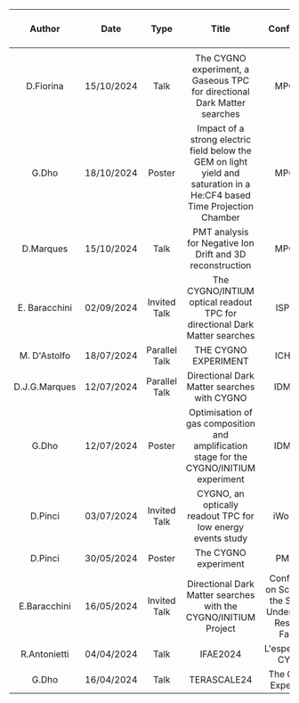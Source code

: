 | Author    | Date   |Type  | Title  | Conference  | Conference Link  | Google Slides  | Uploaded to this folder  |
|:----------------:|:----------------:|:---------------:|:--------:|:-------------:|:------------------:|:----------------:|:--------------------------:|
|     |    |  |   |   |    |    |    |
|  D.Fiorina   |  15/10/2024  | Talk |  The CYGNO experiment, a Gaseous TPC for directional Dark Matter searches |  MPGD24 | <https://indico.cern.ch/event/1453371/contributions/6146407/>   |    |  1  |
|  G.Dho   |  18/10/2024  | Poster |  Impact of a strong electric field below the GEM on light yield and saturation in a He:CF4 based Time Projection Chamber | MPGD24  | <https://indico.cern.ch/event/1453371/contributions/6176744/>   |    |  1  |
|  D.Marques   |  15/10/2024  | Talk |  PMT analysis for Negative Ion Drift and 3D reconstruction | MPGD24  | <https://indico.cern.ch/event/1453371/contributions/6145978/>   |    |  1  |
|  E. Baracchini   | 02/09/2024   | Invited Talk |  The CYGNO/INTIUM optical readout TPC for directional Dark Matter searches | ISPR-16  |  <https://isrp16lisbon.com/>  |  <https://drive.google.com/file/d/10r4uWWjbpL6NVJIC8oP_qfFpAsSzAatN/view>  | 0   |
|  M. D'Astolfo   | 18/07/2024   | Parallel Talk |  THE CYGNO EXPERIMENT | ICHEP24  |  <https://indi.to/BLBtB>  |    | 1   |
| D.J.G.Marques | 12/07/2024 | Parallel Talk | Directional Dark Matter searches with CYGNO | IDM2024| <https://agenda.infn.it/event/39713/timetable/?view=standard#210-the-cygno-experiment-a-dir> | <https://docs.google.com/presentation/d/1LZkUIXQ8U112qOqKg4EvstHSgrLvWL-lWtpPzSkmDTs/edit#slide=id.g244173181c5_0_3> | 1 |
| G.Dho | 12/07/2024 | Poster | Optimisation of gas composition and amplification stage for the CYGNO/INITIUM experiment | IDM2024| <https://agenda.infn.it/event/39713/contributions/234132/> |  | 1 |
|D.Pinci| 03/07/2024 | Invited Talk |CYGNO, an optically readout TPC for low energy events study | iWoRiD24 | <https://indico.cern.ch/event/1284854/contributions/5989439/> ||1|
| D.Pinci    |  30/05/2024  | Poster |  The CYGNO experiment | PM2024 | <https://agenda.infn.it/event/37033/timetable/?view=standard#75-cygno-an-optically-readout>      |    |  0  |
|  E.Baracchini   |  16/05/2024  | Invited Talk | Directional Dark Matter searches with the CYGNO/INITIUM  Project  | Conference on Science at the Sanford Underground Research Facility  | <https://indico.sanfordlab.org/event/68/contributions/1517/>   |    | 0   |
| R.Antonietti    |  04/04/2024  | Talk | IFAE2024  | L'esperimento CYGNO  | <https://agenda.infn.it/event/38127/timetable/?view=standard#167-lesperimento-cygno>   |    |   1 |
|  G.Dho   |  16/04/2024  | Talk |  TERASCALE24 | The CYGNO Experiment  | <https://indico.in2p3.fr/event/31806/contributions/136297/>   |    |  1  |
